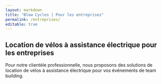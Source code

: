 ```yaml
---
layout: markdown
title: "Blow Cycles | Pour les entreprises"
permalink: /entreprises/
editable: true
---
```


## Location de vélos à assistance électrique pour les entreprises

Pour notre clientèle professionnelle, nous proposons des solutions de location de vélos à assistance électrique pour vos événements de team building.
 


